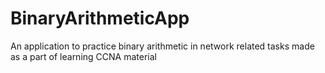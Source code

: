 # BinaryArithmeticApp
An application to practice binary arithmetic in network related tasks made as a part of learning CCNA material
